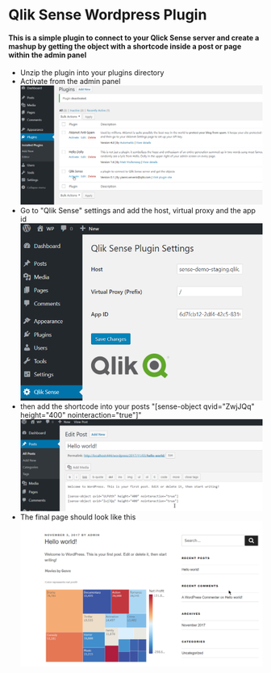 # Qlik Sense Wordpress Plugin

#### This is a simple plugin to connect to your Qlick Sense server and create a mashup by getting the object with a shortcode inside a post or page within the admin panel

- Unzip the plugin into your plugins directory
- Activate from the admin panel
![Qlik Sense - Activate](/Activate.png?raw=true "Qlik Sense - Activate")
- Go to "Qlik Sense" settings and add the host, virtual proxy and the app id
![Qlik Sense - Settings](/Settings.png?raw=true "Qlik Sense - Settings")
- then add the shortcode into your posts "[sense-object qvid="ZwjJQq" height="400" nointeraction="true"]"
![Qlik Sense - Edit Post](/EditPost.png?raw=true "Qlik Sense - Edit Post")
- The final page should look like this
![Qlik Sense - Hello World](/Helloworld.png?raw=true "Qlik Sense - Hello World")
